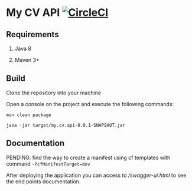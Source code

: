# My CV API [![CircleCI](https://circleci.com/gh/DamianLisas/my-cv-api.svg?style=svg)](https://circleci.com/gh/DamianLisas/my-cv-api)

## Requirements

1. Java 8

1. Maven 3+

## Build

Clone the repository into your machine

Open a console on the project and execute the following commands:

`mvn clean package`

`java -jar target/my.cv.api-0.0.1-SNAPSHOT.jar`

## Documentation

PENDING: find the way to create a manifest using cf templates with command `-PcfManifestTarget=dev`

After deploying the application you can access to */swagger-ui.html* to see the end points documentation.